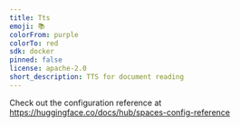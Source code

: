 ```yaml
---
title: Tts
emoji: 📚
colorFrom: purple
colorTo: red
sdk: docker
pinned: false
license: apache-2.0
short_description: TTS for document reading
---
```


Check out the configuration reference at https://huggingface.co/docs/hub/spaces-config-reference
